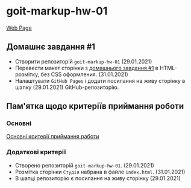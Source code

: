 # goit-markup-hw-01

[Web Page](https://pro1024-dio.github.io/goit-markup-hw-01/)

## Домашнє завдання #1

- Створити репозиторій `goit-markup-hw-01` (29.01.2021)
- Перевести макет сторінки з
  [домашнього завдання #1](https://www.figma.com/file/oTYBECAN79dXy19hzWObO4/Web-Studio-(Version-2.1)?node-id=0%3A1)
  в HTML-розмітку, без CSS оформления. (31.01.2021)
- Налаштувати `GitHub Pages` і додати посилання на живу сторінку в шапку (29.01.2021)
  GitHub-репозиторію.

## Пам'ятка щодо критеріїв приймання роботи

### Основні

[Основні критерії приймання работи](./criteria.md)

### Додаткові критерії

- Створено репозиторій `goit-markup-hw-01`. (29.01.2021)
- Розмітка сторінки `Студія` набрана в файле `index.html`. (31.01.2021)
- В шапці репозиторію є посилання на живу сторінку (29.01.2021)
